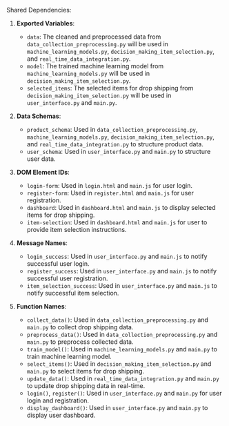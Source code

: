 Shared Dependencies:

1. **Exported Variables**: 
   - `data`: The cleaned and preprocessed data from `data_collection_preprocessing.py` will be used in `machine_learning_models.py`, `decision_making_item_selection.py`, and `real_time_data_integration.py`.
   - `model`: The trained machine learning model from `machine_learning_models.py` will be used in `decision_making_item_selection.py`.
   - `selected_items`: The selected items for drop shipping from `decision_making_item_selection.py` will be used in `user_interface.py` and `main.py`.

2. **Data Schemas**: 
   - `product_schema`: Used in `data_collection_preprocessing.py`, `machine_learning_models.py`, `decision_making_item_selection.py`, and `real_time_data_integration.py` to structure product data.
   - `user_schema`: Used in `user_interface.py` and `main.py` to structure user data.

3. **DOM Element IDs**: 
   - `login-form`: Used in `login.html` and `main.js` for user login.
   - `register-form`: Used in `register.html` and `main.js` for user registration.
   - `dashboard`: Used in `dashboard.html` and `main.js` to display selected items for drop shipping.
   - `item-selection`: Used in `dashboard.html` and `main.js` for user to provide item selection instructions.

4. **Message Names**: 
   - `login_success`: Used in `user_interface.py` and `main.js` to notify successful user login.
   - `register_success`: Used in `user_interface.py` and `main.js` to notify successful user registration.
   - `item_selection_success`: Used in `user_interface.py` and `main.js` to notify successful item selection.

5. **Function Names**: 
   - `collect_data()`: Used in `data_collection_preprocessing.py` and `main.py` to collect drop shipping data.
   - `preprocess_data()`: Used in `data_collection_preprocessing.py` and `main.py` to preprocess collected data.
   - `train_model()`: Used in `machine_learning_models.py` and `main.py` to train machine learning model.
   - `select_items()`: Used in `decision_making_item_selection.py` and `main.py` to select items for drop shipping.
   - `update_data()`: Used in `real_time_data_integration.py` and `main.py` to update drop shipping data in real-time.
   - `login()`, `register()`: Used in `user_interface.py` and `main.py` for user login and registration.
   - `display_dashboard()`: Used in `user_interface.py` and `main.py` to display user dashboard.